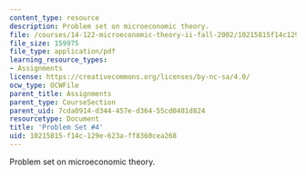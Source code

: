 ```yaml
---
content_type: resource
description: Problem set on microeconomic theory.
file: /courses/14-122-microeconomic-theory-ii-fall-2002/10215815f14c129e623aff8360cea268_ps4q.pdf
file_size: 159975
file_type: application/pdf
learning_resource_types:
- Assignments
license: https://creativecommons.org/licenses/by-nc-sa/4.0/
ocw_type: OCWFile
parent_title: Assignments
parent_type: CourseSection
parent_uid: 7cda0914-d344-457e-d364-55cd0481d824
resourcetype: Document
title: 'Problem Set #4'
uid: 10215815-f14c-129e-623a-ff8360cea268
---
```

Problem set on microeconomic theory.